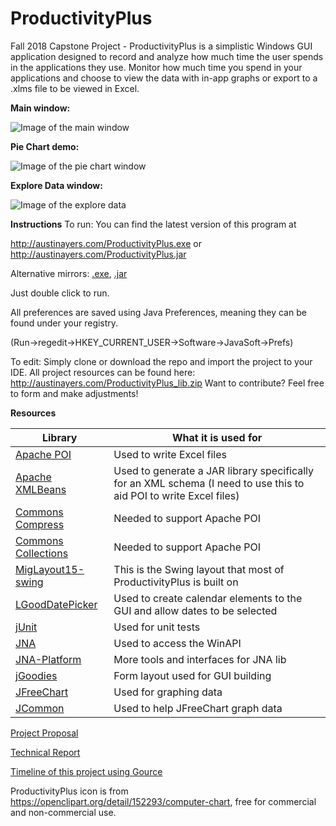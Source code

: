 # ProductivityPlus
Fall 2018 Capstone Project - ProductivityPlus is a simplistic Windows GUI application designed to record and analyze how much time the user spends in the applications they use. Monitor how much time you spend in your applications and choose to view the data with in-app graphs or export to a .xlms file to be viewed in Excel. 

**Main window:**

![Image of the main window](http://austinayers.com/ProductivityPlusImages/main_window.png)

**Pie Chart demo:**

![Image of the pie chart window](http://austinayers.com/ProductivityPlusImages/graph_main.png)

**Explore Data window:**

![Image of the explore data](http://austinayers.com/ProductivityPlusImages/explore_data_combo.png)



**Instructions**
To run:
You can find the latest version of this program at 

http://austinayers.com/ProductivityPlus.exe or http://austinayers.com/ProductivityPlus.jar

Alternative mirrors: [.exe](https://github.com/darrylayers/ProductivityPlus/tree/master/downloads/ProductivityPlus.exe), [.jar](https://github.com/darrylayers/ProductivityPlus/tree/master/downloads/ProductivityPlus.exe)

Just double click to run.

All preferences are saved using Java Preferences, meaning they can be found under your registry.

(Run->regedit->HKEY_CURRENT_USER->Software->JavaSoft->Prefs)

To edit:
Simply clone or download the repo and import the project to your IDE.
All project resources can be found here: http://austinayers.com/ProductivityPlus_lib.zip
Want to contribute? Feel free to form and make adjustments! 

**Resources**

Library | What it is used for
------------ | -------------
[Apache POI](https://poi.apache.org/) | Used to write Excel files 
[Apache XMLBeans](https://poi.apache.org/) | Used to generate a JAR library specifically for an XML schema (I need to use this to aid POI to write Excel files)
[Commons Compress](https://commons.apache.org/proper/commons-compress/) | Needed to support Apache POI
[Commons Collections](https://commons.apache.org/proper/commons-collections/) | Needed to support Apache POI
[MigLayout15-swing](https://sourceforge.net/projects/photoviewer/files/bot/1.0/miglayout15-swing.jar/download) | This is the Swing layout that most of ProductivityPlus is built on
[LGoodDatePicker](https://github.com/LGoodDatePicker/LGoodDatePicker) | Used to create calendar elements to the GUI and allow dates to be selected
[jUnit](https://junit.org/junit5/) | Used for unit tests
[JNA](hhttps://github.com/java-native-access/jna) | Used to access the WinAPI
[JNA-Platform](hhttps://github.com/java-native-access/jna) | More tools and interfaces for JNA lib
[jGoodies](http://www.jgoodies.com/) | Form layout used for GUI building
[JFreeChart](http://www.jfree.org/jfreechart/) | Used for graphing data
[JCommon](http://www.jfree.org/jcommon/) | Used to help JFreeChart graph data

[Project Proposal](https://github.com/darrylayers/ProductivityPlus/tree/master/downloads/ProjectProposal.pdf)

[Technical Report](https://github.com/darrylayers/ProductivityPlus/tree/master/downloads/TechnicalReport.pdf)

[Timeline of this project using Gource](http://austinayers.com/ProductivityPlusImages/gource.gif)

ProductivityPlus icon is from https://openclipart.org/detail/152293/computer-chart, free for commercial and non-commercial use.

